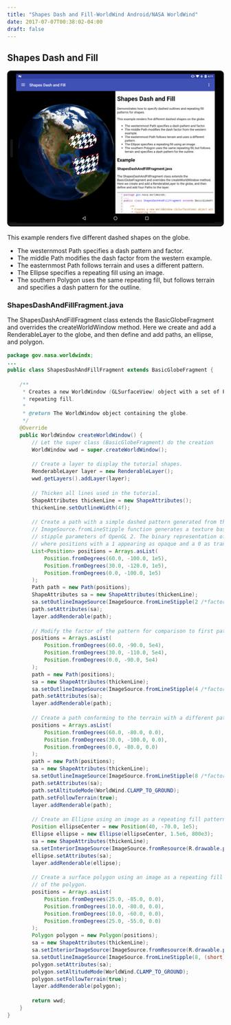```yaml
---
title: "Shapes Dash and Fill-WorldWind Android/NASA WorldWind"
date: 2017-07-07T00:38:02-04:00
draft: false
---
```


## Shapes Dash and Fill

<img src="/img/ww-android-shape-fills.jpg" class="img-responsive center-block">

This example renders five different dashed shapes on the globe.

- The westernmost Path specifies a dash pattern and factor.
- The middle Path modifies the dash factor from the western example.
- The easternmost Path follows terrain and uses a different pattern.
- The Ellipse specifies a repeating fill using an image.
- The southern Polygon uses the same repeating fill, but follows terrain and specifies a dash pattern for the outline.

### ShapesDashAndFillFragment.java

The ShapesDashAndFillFragment class extends the BasicGlobeFragment and overrides the createWorldWindow method. Here we create and add a RenderableLayer to the globe, and then define and add paths, an ellipse, and polygon.

```java
package gov.nasa.worldwindx;
...
public class ShapesDashAndFillFragment extends BasicGlobeFragment {

    /**
     * Creates a new WorldWindow (GLSurfaceView) object with a set of Path and Polygon shapes with dashed lines and
     * repeating fill.
     *
     * @return The WorldWindow object containing the globe.
     */
    @Override
    public WorldWindow createWorldWindow() {
        // Let the super class (BasicGlobeFragment) do the creation
        WorldWindow wwd = super.createWorldWindow();

        // Create a layer to display the tutorial shapes.
        RenderableLayer layer = new RenderableLayer();
        wwd.getLayers().addLayer(layer);

        // Thicken all lines used in the tutorial.
        ShapeAttributes thickenLine = new ShapeAttributes();
        thickenLine.setOutlineWidth(4f);

        // Create a path with a simple dashed pattern generated from the ImageSource factory. The
        // ImageSource.fromLineStipple function generates a texture based on the provided factor and pattern, similar to
        // stipple parameters of OpenGL 2. The binary representation of the pattern value will be the pattern displayed,
        // where positions with a 1 appearing as opaque and a 0 as transparent.
        List<Position> positions = Arrays.asList(
            Position.fromDegrees(60.0, -100.0, 1e5),
            Position.fromDegrees(30.0, -120.0, 1e5),
            Position.fromDegrees(0.0, -100.0, 1e5)
        );
        Path path = new Path(positions);
        ShapeAttributes sa = new ShapeAttributes(thickenLine);
        sa.setOutlineImageSource(ImageSource.fromLineStipple(2 /*factor*/, (short) 0xF0F0 /*pattern*/));
        path.setAttributes(sa);
        layer.addRenderable(path);

        // Modify the factor of the pattern for comparison to first path. Only the factor is modified, not the pattern.
        positions = Arrays.asList(
            Position.fromDegrees(60.0, -90.0, 5e4),
            Position.fromDegrees(30.0, -110.0, 5e4),
            Position.fromDegrees(0.0, -90.0, 5e4)
        );
        path = new Path(positions);
        sa = new ShapeAttributes(thickenLine);
        sa.setOutlineImageSource(ImageSource.fromLineStipple(4 /*factor*/, (short) 0xF0F0 /*pattern*/));
        path.setAttributes(sa);
        layer.addRenderable(path);

        // Create a path conforming to the terrain with a different pattern from the first two Paths.
        positions = Arrays.asList(
            Position.fromDegrees(60.0, -80.0, 0.0),
            Position.fromDegrees(30.0, -100.0, 0.0),
            Position.fromDegrees(0.0, -80.0, 0.0)
        );
        path = new Path(positions);
        sa = new ShapeAttributes(thickenLine);
        sa.setOutlineImageSource(ImageSource.fromLineStipple(8 /*factor*/, (short) 0xDFF6 /*pattern*/));
        path.setAttributes(sa);
        path.setAltitudeMode(WorldWind.CLAMP_TO_GROUND);
        path.setFollowTerrain(true);
        layer.addRenderable(path);

        // Create an Ellipse using an image as a repeating fill pattern
        Position ellipseCenter = new Position(40, -70.0, 1e5);
        Ellipse ellipse = new Ellipse(ellipseCenter, 1.5e6, 800e3);
        sa = new ShapeAttributes(thickenLine);
        sa.setInteriorImageSource(ImageSource.fromResource(R.drawable.pattern_sample_houndstooth));
        ellipse.setAttributes(sa);
        layer.addRenderable(ellipse);

        // Create a surface polygon using an image as a repeating fill pattern and a dash pattern for the outline
        // of the polygon.
        positions = Arrays.asList(
            Position.fromDegrees(25.0, -85.0, 0.0),
            Position.fromDegrees(10.0, -80.0, 0.0),
            Position.fromDegrees(10.0, -60.0, 0.0),
            Position.fromDegrees(25.0, -55.0, 0.0)
        );
        Polygon polygon = new Polygon(positions);
        sa = new ShapeAttributes(thickenLine);
        sa.setInteriorImageSource(ImageSource.fromResource(R.drawable.pattern_sample_houndstooth));
        sa.setOutlineImageSource(ImageSource.fromLineStipple(8, (short) 0xDFF6));
        polygon.setAttributes(sa);
        polygon.setAltitudeMode(WorldWind.CLAMP_TO_GROUND);
        polygon.setFollowTerrain(true);
        layer.addRenderable(polygon);

        return wwd;
    }
}
```